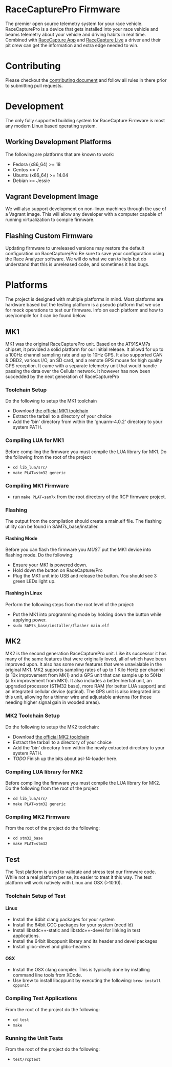 RaceCapturePro Firmware
=====
The premier open source telemetry system for your race vehicle.
RaceCapturePro is a device that gets installed into your race vehicle
and beams telemetry about your vehicle and driving habits in real
time.  Combined with [RaceCapture
App](https://github.com/autosportlabs/RaceCapture_App) and
[RaceCapture Live](https://race-capture.com/) a driver and their pit
crew can get the information and extra edge needed to win.


# Contributing
Please checkout the [contributing document](/CONTRIBUTING.md) and
follow all rules in there prior to submitting pull requests.


# Development
The only fully supported building system for RaceCapture Firmware is
most any modern Linux based operating system.

## Working Development Platforms
The following are platforms that are known to work:
* Fedora (x86_64) >= 18
* Centos >= 7
* Ubuntu (x86_64) >= 14.04
* Debian >= Jessie

## Vagrant Development Image
We will also support development on non-linux machines through the use
of a Vagrant image.  This will allow any developer with a computer
capable of running virtualization to compile firmware.

## Flashing Custom Firmware
Updating firmware to unreleased versions may restore the default
configuration on RaceCapture/Pro Be sure to save your configuration
using the Race Analyzer software.  We will do what we can to help
but do understand that this is unreleased code, and sometimes it has
bugs.


# Platforms
The project is designed with multiple platforms in mind.  Most
platforms are hardware based but the testing platform is a pseudo
platform that we use for mock operations to test our firmware.  Info
on each platform and how to use/compile for it can be found below.

## MK1
MK1 was the original RaceCapturePro unit.  Based on the AT91SAM7s
chipset, it provided a solid platform for our initial release.  It
allowd for up to a 100Hz channel sampling rate and up to 10Hz GPS.  It
also supported CAN & OBD2, various I/O, an SD card, and a remote GPS
mouse for high quality GPS reception.  It came with a separate
telemetry unit that would handle passing the data over the Cellular
network.  It however has now been succedded by the next generation of
RaceCapturePro

### Toolchain Setup
Do the following to setup the MK1 toolchain
* Download [the official MK1
  toolchain](https://s3-us-west-2.amazonaws.com/asl-firmware/vagrant_setup/gnuarm-4.0.2.tgz)
* Extract the tarball to a directory of your choice
* Add the 'bin' directory from within the 'gnuarm-4.0.2' directory to
  your system PATH.

### Compiling LUA for MK1
Before compiling the firmware you must compile the LUA library for MK1.  Do the following from the root of the project
* `cd lib_lua/src/`
* `make PLAT=stm32 generic`

### Compiling MK1 Firmware
* run `make PLAT=sam7x` from the root directory of the RCP firmware
  project.

### Flashing
The output from the compilation should create a main.elf file.  The
flashing utility can be found in SAM7s_base/installer.

#### Flashing Mode
Before you can flash the firmware you _MUST_ put the MK1 device into
flashing mode.  Do the following:

* Ensure your MK1 is powered down.
* Hold down the button on RaceCapture/Pro
* Plug the MK1 unit into USB and release the button. You should see 3 green LEDs light up.

#### Flashing in Linux
Perform the following steps from the root level of the project:
* Put the MK1 into programming mode by holding down the button while
  applying power.
* `sudo SAM7s_base/installer/flasher main.elf`


## MK2
MK2 is the second generation RaceCapturePro unit.  Like its successor
it has many of the same features that were originally loved, all of
which have been improved upon.  It also has some new features that
were unavialable in the original MK1.  MK2 supports sampling rates of
up to 1 Kilo Hertz per channel (a 10x improvement from MK1) and a GPS unit
that can sample up to 50Hz (a 5x improvement from MK1).  It also
includes a betteriInertial unit, an upgraded processor (STM32 base),
more RAM (for better LUA support) and an integrated cellular device
(optinal).  The GPS unit is also integrated into this unit, allowing
for a thinner wire and adjustable antenna (for those needing higher
signal gain in wooded areas).

### MK2 Toolchain Setup
Do the following to setup the MK2 toolchain:
* Download [the official MK2
  toolchain](https://s3-us-west-2.amazonaws.com/asl-firmware/vagrant_setup/gcc-arm-none-eabi-4_7-2013q1.tgz)
* Extract the tarball to a directory of your choice
* Add the 'bin' directory from within the newly extracted directory to
  your system PATH.
* _TODO_ Finish up the bits about asl-f4-loader here.

### Compiling LUA library for MK2
Before compiling the firmware you must compile the LUA library for MK2.  Do the following from the root of the project
* `cd lib_lua/src/`
* `make PLAT=stm32 generic`

### Compiling MK2 Firmware
From the root of the project do the following:
* `cd stm32_base`
* `make PLAT=stm32`


## Test
The Test platform is used to validate and stress test our firmware code.
While not a real platform per se, its easier to treat it this way.  The
test platform will work natively with Linux and OSX (>10.10).

### Toolchain Setup of Test
#### Linux
* Install the 64bit clang packages for your system
* Install the 64bit GCC packages for your system (need ld)
* Install libstdc++-static and libstdc++-devel for linking in test applications.
* Install the 64bit libcppunit library and its header and devel packages
* Install glibc-devel and glibc-headers

#### OSX
* Install the OSX clang compiler.  This is typically done by installing command line tools from XCode.
* Use brew to install libcppunit by executing the following: `brew install cppunit`

### Compiling Test Applications
From the root of the project do the following:
* `cd test`
* `make`

### Running the Unit Tests
From the root of the project do the following:
* `test/rcptest`
